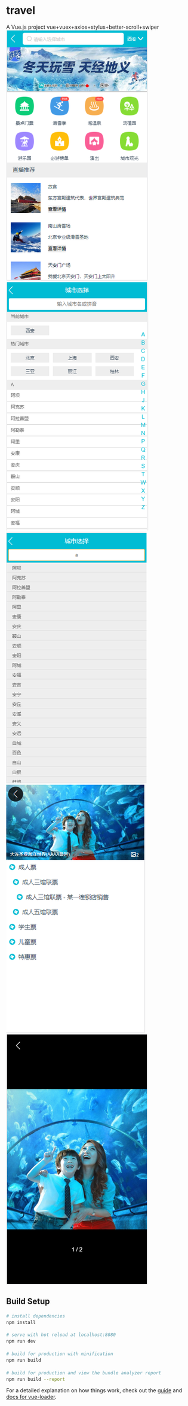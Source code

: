 # travel
 A Vue.js project 
 vue+vuex+axios+stylus+better-scroll+swiper
![Image text](https://raw.githubusercontent.com/xzz6996/vueTravel/master/static/1.png)
![Image text](https://raw.githubusercontent.com/xzz6996/vueTravel/master/static/2.png)
![Image text](https://raw.githubusercontent.com/xzz6996/vueTravel/master/static/3.png)
![Image text](https://raw.githubusercontent.com/xzz6996/vueTravel/master/static/4.png)
![Image text](https://raw.githubusercontent.com/xzz6996/vueTravel/master/static/5.png)

## Build Setup

``` bash
# install dependencies
npm install

# serve with hot reload at localhost:8080
npm run dev

# build for production with minification
npm run build

# build for production and view the bundle analyzer report
npm run build --report
```

For a detailed explanation on how things work, check out the [guide](http://vuejs-templates.github.io/webpack/) and [docs for vue-loader](http://vuejs.github.io/vue-loader).
